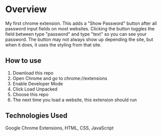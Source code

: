 # Overview

My first chrome extension. This adds a "Show Password" button after all password input fields on most websites. Clicking the button toggles the field between type "password" and type "text" so you can see your password. The button may not always show up depending the site, but when it does, it uses the styling from that site.

## How to use

1. Download this repo
2. Open Chrome and go to chrome://extensions
3. Enable Developer Mode
4. Click Load Unpacked
5. Choose this repo
6. The next time you load a website, this extension should run

## Technologies Used

Google Chrome Extensions, HTML, CSS, JavaScript
